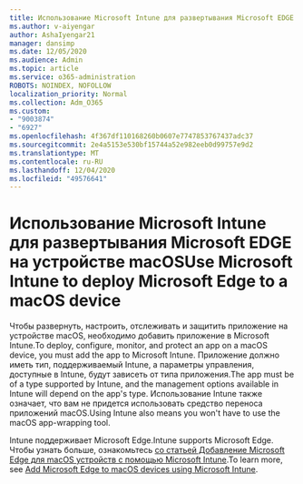 ```yaml
---
title: Использование Microsoft Intune для развертывания Microsoft EDGE на устройстве macOS
ms.author: v-aiyengar
author: AshaIyengar21
manager: dansimp
ms.date: 12/05/2020
ms.audience: Admin
ms.topic: article
ms.service: o365-administration
ROBOTS: NOINDEX, NOFOLLOW
localization_priority: Normal
ms.collection: Adm_O365
ms.custom:
- "9003874"
- "6927"
ms.openlocfilehash: 4f367df110168260b0607e7747853767437adc37
ms.sourcegitcommit: 2e4a5153e530bf15744a52e982eeb0d99757e9d2
ms.translationtype: MT
ms.contentlocale: ru-RU
ms.lasthandoff: 12/04/2020
ms.locfileid: "49576641"
---
```

# <a name="use-microsoft-intune-to-deploy-microsoft-edge-to-a-macos-device"></a><span data-ttu-id="dde31-102">Использование Microsoft Intune для развертывания Microsoft EDGE на устройстве macOS</span><span class="sxs-lookup"><span data-stu-id="dde31-102">Use Microsoft Intune to deploy Microsoft Edge to a macOS device</span></span>

<span data-ttu-id="dde31-103">Чтобы развернуть, настроить, отслеживать и защитить приложение на устройстве macOS, необходимо добавить приложение в Microsoft Intune.</span><span class="sxs-lookup"><span data-stu-id="dde31-103">To deploy, configure, monitor, and protect an app on a macOS device, you must add the app to Microsoft Intune.</span></span> <span data-ttu-id="dde31-104">Приложение должно иметь тип, поддерживаемый Intune, а параметры управления, доступные в Intune, будут зависеть от типа приложения.</span><span class="sxs-lookup"><span data-stu-id="dde31-104">The app must be of a type supported by Intune, and the management options available in Intune will depend on the app's type.</span></span> <span data-ttu-id="dde31-105">Использование Intune также означает, что вам не придется использовать средство переноса приложений macOS.</span><span class="sxs-lookup"><span data-stu-id="dde31-105">Using Intune also means you won't have to use the macOS app-wrapping tool.</span></span>

<span data-ttu-id="dde31-106">Intune поддерживает Microsoft Edge.</span><span class="sxs-lookup"><span data-stu-id="dde31-106">Intune supports Microsoft Edge.</span></span> <span data-ttu-id="dde31-107">Чтобы узнать больше, ознакомьтесь [со статьей Добавление Microsoft Edge для macOS устройств с помощью Microsoft Intune](https://go.microsoft.com/fwlink/?linkid=2134949).</span><span class="sxs-lookup"><span data-stu-id="dde31-107">To learn more, see [Add Microsoft Edge to macOS devices using Microsoft Intune](https://go.microsoft.com/fwlink/?linkid=2134949).</span></span>